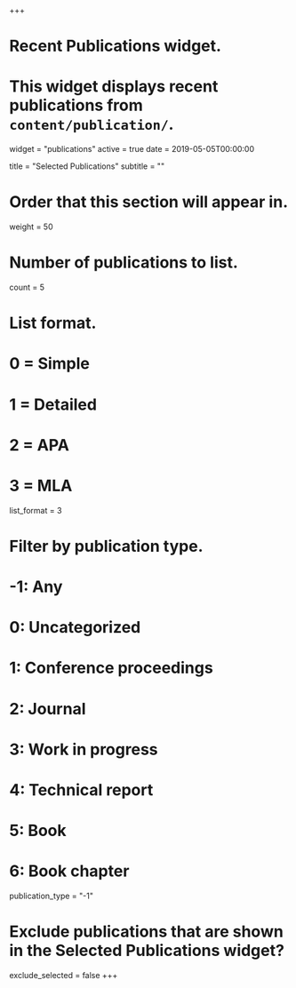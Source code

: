 +++
# Recent Publications widget.
# This widget displays recent publications from `content/publication/`.

widget = "publications"
active = true
date = 2019-05-05T00:00:00

title = "Selected Publications"
subtitle = ""

# Order that this section will appear in.
weight = 50

# Number of publications to list.
count = 5

# List format.
#   0 = Simple
#   1 = Detailed
#   2 = APA
#   3 = MLA
list_format = 3

# Filter by publication type.
# -1: Any
#  0: Uncategorized
#  1: Conference proceedings
#  2: Journal
#  3: Work in progress
#  4: Technical report
#  5: Book
#  6: Book chapter
publication_type = "-1"

# Exclude publications that are shown in the Selected Publications widget?
exclude_selected = false
+++

